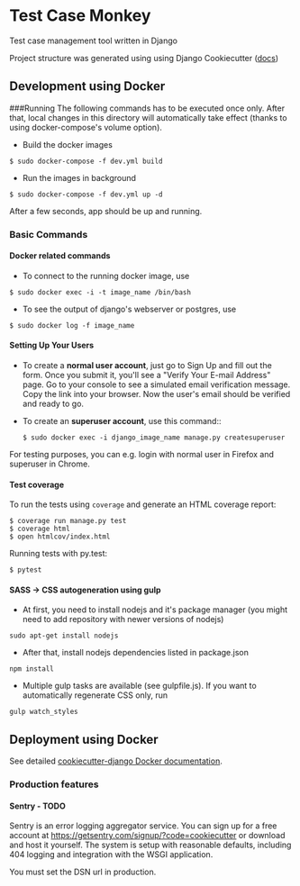 # Test Case Monkey

Test case management tool written in Django

Project structure was generated using using Django Cookiecutter ([docs](http://cookiecutter-django.readthedocs.io/en/latest/index.html))

## Development using Docker
###Running
The following commands has to be executed once only. After that, local changes in this directory will automatically take effect (thanks to using docker-compose's volume option).

* Build the docker images

`$ sudo docker-compose -f dev.yml build`

* Run the images in background

`$ sudo docker-compose -f dev.yml up -d`

After a few seconds, app should be up and running.

### Basic Commands
#### Docker related commands
* To connect to the running docker image, use

`$ sudo docker exec -i -t image_name /bin/bash`

* To see the output of django's webserver or postgres, use

`$ sudo docker log -f image_name`

#### Setting Up Your Users

* To create a **normal user account**, just go to Sign Up and fill out the form. Once you submit it, you'll see a "Verify Your E-mail Address" page. Go to your console to see a simulated email verification message. Copy the link into your browser. Now the user's email should be verified and ready to go.

* To create an **superuser account**, use this command::

    `$ sudo docker exec -i django_image_name manage.py createsuperuser`

For testing purposes, you can e.g. login with normal user in Firefox and superuser in Chrome.

#### Test coverage
To run the tests using `coverage` and generate an HTML coverage report:
```
$ coverage run manage.py test
$ coverage html
$ open htmlcov/index.html
```

Running tests with py.test:

`$ pytest`

#### SASS -> CSS autogeneration using gulp
* At first, you need to install nodejs and it's package manager (you might need to add repository with newer versions of nodejs)

`sudo apt-get install nodejs`

* After that, install nodejs dependencies listed in package.json

`npm install`

* Multiple gulp tasks are available (see gulpfile.js). If you want to automatically regenerate CSS only, run

`gulp watch_styles`



## Deployment using Docker

See detailed [cookiecutter-django Docker documentation](http://cookiecutter-django.readthedocs.io/en/latest/deployment-with-docker.html).

### Production features

#### Sentry - TODO

Sentry is an error logging aggregator service. You can sign up for a free account at  https://getsentry.com/signup/?code=cookiecutter  or download and host it yourself.
The system is setup with reasonable defaults, including 404 logging and integration with the WSGI application.

You must set the DSN url in production.
